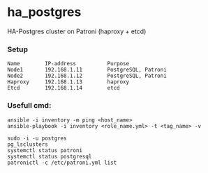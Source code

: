 # ha_postgres
HA-Postgres cluster on Patroni (haproxy + etcd)

### Setup
```
Name 		IP-address 			Purpose
Node1 		192.168.1.11 		PostgreSQL, Patroni
Node2 		192.168.1.12 		PostgreSQL, Patroni
Haproxy 	192.168.1.13 		haproxy
Etcd  		192.168.1.14 		etcd
```

### Usefull cmd: 
```
ansible -i inventory -m ping <host_name>
ansible-playbook -i inventory <role_name.yml> -t <tag_name> -v

sudo -i -u postgres
pg_lsclusters
systemctl status patroni
systemctl status postgresql
patronictl -c /etc/patroni.yml list
```
